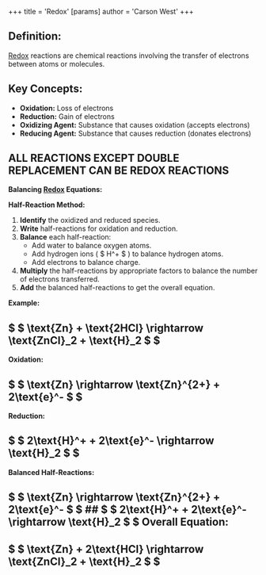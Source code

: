 +++
 title = 'Redox'
[params]
	author = 'Carson West'
+++

## **Definition:**
[Redox](./../redox/) reactions are chemical reactions involving the transfer of electrons between atoms or molecules.

## **Key Concepts:**
* **Oxidation:** Loss of electrons
* **Reduction:** Gain of electrons
* **Oxidizing Agent:** Substance that causes oxidation (accepts electrons)
* **Reducing Agent:** Substance that causes reduction (donates electrons)

## **ALL REACTIONS EXCEPT DOUBLE REPLACEMENT CAN BE REDOX REACTIONS**

**Balancing [Redox](./../redox/) Equations:**

**Half-Reaction Method:**
1. **Identify** the oxidized and reduced species.
2. **Write** half-reactions for oxidation and reduction.
3. **Balance** each half-reaction:
	 * Add water to balance oxygen atoms.
	 * Add hydrogen ions ( $ H^+ $ ) to balance hydrogen atoms.
	 * Add electrons to balance charge.
1. **Multiply** the half-reactions by appropriate factors to balance the number of electrons transferred.
2. **Add** the balanced half-reactions to get the overall equation.

**Example:**

##  $  $  \text{Zn} + \text{2HCl} \rightarrow \text{ZnCl}_2 + \text{H}_2  $  $  
**Oxidation:**  
##  $  $ \text{Zn} \rightarrow \text{Zn}^{2+} + 2\text{e}^- $  $  
**Reduction:** 
##  $  $  2\text{H}^+ + 2\text{e}^- \rightarrow \text{H}_2 $  $  
**Balanced Half-Reactions:**
##  $  $  \text{Zn} \rightarrow \text{Zn}^{2+} + 2\text{e}^- $  $  ##  $  $  2\text{H}^+ + 2\text{e}^- \rightarrow \text{H}_2 $  $  **Overall Equation:**
##  $  $  \text{Zn} + 2\text{HCl} \rightarrow \text{ZnCl}_2 + \text{H}_2 $  $  